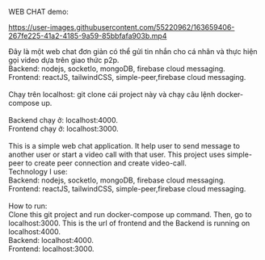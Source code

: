 WEB CHAT
demo:


https://user-images.githubusercontent.com/55220962/163659406-267fe225-41a2-4185-9a59-85bbfafa903b.mp4


Đây là một web chat đơn giản có thể gửi tin nhắn cho cá nhân và thực hiện gọi video dựa trên giao thức p2p.<br/>
Backend: nodejs, socketIo, mongoDB, firebase cloud messaging.<br/>
Frontend: reactJS, tailwindCSS, simple-peer,firebase cloud messaging.<br/>
<br/>
Chạy trên localhost: git clone cái project này và chạy câu lệnh docker-compose up.<br/>
<br/>
Backend chạy ở: localhost:4000.<br/>
Frontend chạy ở: localhost:3000.<br/>
<br/>
This is a simple web chat application. It help user to send message to another user or start a video call with that user. This project uses simple-peer to create peer connection and create video-call.<br/>
Technology I use:<br/>
Backend: nodejs, socketIo, mongoDB, firebase cloud messaging.<br/>
Frontend: reactJS, tailwindCSS, simple-peer,firebase cloud messaging.<br/>
<br/>
How to run:<br/>
Clone this git project and run docker-compose up command. Then, go to localhost:3000. This is the url of frontend and the Backend is running on localhost:4000.<br/>
Backend: localhost:4000.<br/>
Frontend: localhost:3000.<br/>
